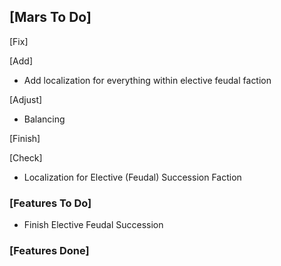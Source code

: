 ## [Mars To Do]

[Fix]
<!-- - Multiple factions created by different leaders -->
<!-- - War CB doesn't work properly -->
<!-- - Accepting demand doesn't change title law -->

[Add]
- Add localization for everything within elective feudal faction

[Adjust]
- Balancing

[Finish]

[Check]
- Localization for Elective (Feudal) Succession Faction

### [Features To Do]

- Finish Elective Feudal Succession

### [Features Done]